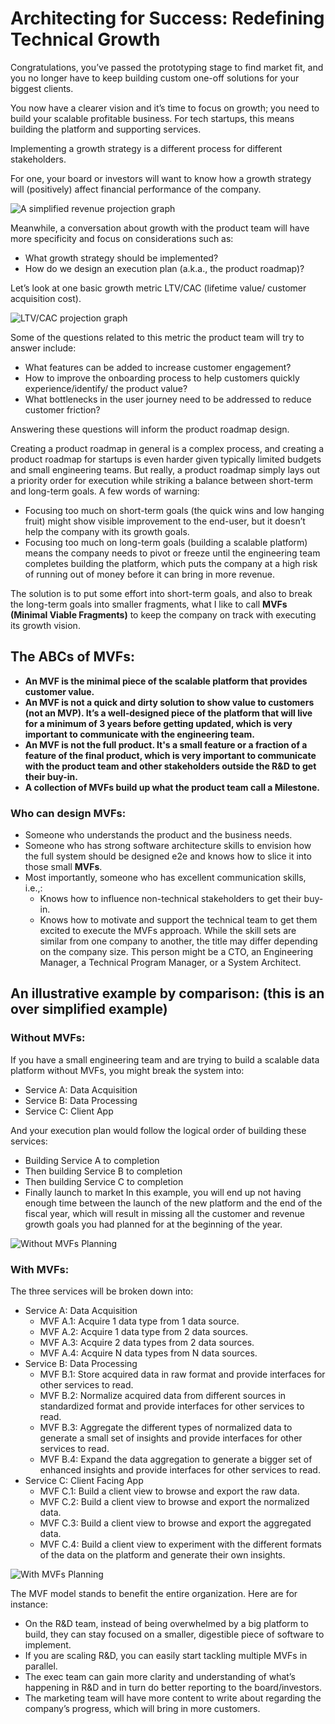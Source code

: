 # Architecting for Success: Redefining Technical Growth 

Congratulations, you’ve passed the prototyping stage to find market fit, and you no longer have to keep building custom one-off solutions for your biggest clients.

You now have a clearer vision and it’s time to focus on growth; you need to build your scalable profitable business. For tech startups, this means building the platform and supporting services.

Implementing a growth strategy is a different process for different stakeholders.

For one, your board or investors will want to know how a growth strategy will (positively) affect financial performance of the company.


![A simplified revenue projection graph](https://github.com/tameralamiri/tameralamiri.github.io/blob/main/_posts/imgs/a-simplified-revenue-projection-graph.png)

Meanwhile, a conversation about growth with the product team will have more specificity and focus on considerations such as: 

* What growth strategy should be implemented?
* How do we design an execution plan (a.k.a., the product roadmap)?

Let’s look at one basic growth metric LTV/CAC (lifetime value/ customer acquisition cost).

![LTV/CAC projection graph](https://github.com/tameralamiri/tameralamiri.github.io/blob/main/_posts/imgs/ltv-cac-projection-graph.png)

Some of the questions related to this metric the product team will try to answer include:
* What features can be added to increase customer engagement?
* How to improve the onboarding process to help customers quickly experience/identify/ the product value?
* What bottlenecks in the user journey need to be addressed to reduce customer friction?

Answering these questions will inform the product roadmap design.

Creating a product roadmap in general is a complex process, and creating a product roadmap for startups is even harder given typically limited budgets and small engineering teams. But really, a product roadmap simply lays out a priority order for execution while striking a balance between short-term and long-term goals. A few words of warning:

* Focusing too much on short-term goals (the quick wins and low hanging fruit) might show visible improvement to the end-user, but it doesn’t help the company with its growth goals.
* Focusing too much on long-term goals (building a scalable platform) means the company needs to pivot or freeze until the engineering team completes building the platform, which puts the company at a high risk of running out of money before it can bring in more revenue.

The solution is to put some effort into short-term goals, and also to break the long-term goals into smaller fragments, what I like to call **MVFs (Minimal Viable Fragments)** to keep the company on track with executing its growth vision.

## The ABCs of MVFs:
* **An MVF is the minimal piece of the scalable platform that provides customer value.**
* **An MVF is not a quick and dirty solution to show value to customers (not an MVP). It’s a well-designed piece of the platform that will live for a minimum of 3 years before getting updated, which is very important to communicate with the engineering team.**
* **An MVF is not the full product. It's a small feature or a fraction of a feature of the final product, which is very important to communicate with the product team and other stakeholders outside the R&D to get their buy-in.**
* **A collection of MVFs build up what the product team call a Milestone.**

### Who can design MVFs:
* Someone who understands the product and the business needs. 
* Someone who has strong software architecture skills to envision how the full system should be designed e2e and knows how to slice it into those small **MVFs**. 
* Most importantly, someone who has excellent communication skills, i.e.,:
  * Knows how to influence non-technical stakeholders to get their buy-in.
  * Knows how to motivate and support the technical team to get them excited to execute the MVFs approach.
While the skill sets are similar from one company to another, the title may differ depending on the company size. This person might be a CTO, an Engineering Manager, a Technical Program Manager, or a System Architect.

## An illustrative example by comparison: (this is an over simplified example)
### Without MVFs:
If you have a small engineering team and are trying to build a scalable data platform without MVFs, you might break the system into:
* Service A: Data Acquisition
* Service B: Data Processing
* Service C: Client App

And your execution plan would follow the logical order of building these services:
* Building Service A to completion
* Then building Service B to completion
* Then building Service C to completion
* Finally launch to market
In this example, you will end up not having enough time between the launch of the new platform and the end of the fiscal year, which will result in missing all the customer and revenue growth goals you had planned for at the beginning of the year.

![Without MVFs Planning](https://github.com/tameralamiri/tameralamiri.github.io/blob/main/_posts/imgs/without-mvfs-planning.png)

### With MVFs:
The three services will be broken down into:
* Service A: Data Acquisition
  * MVF A.1: Acquire 1 data type from 1 data source.
  * MVF A.2: Acquire 1 data type from 2 data sources.
  * MVF A.3: Acquire 2 data types from 2 data sources.
  * MVF A.4: Acquire N data types from N data sources.
* Service B: Data Processing
  * MVF B.1: Store acquired data in raw format and provide interfaces for other services to read.
  * MVF B.2: Normalize acquired data from different sources in standardized format and provide interfaces for other services to read.
  * MVF B.3: Aggregate the different types of normalized data to generate a small set of insights and provide interfaces for other services to read.
  * MVF B.4: Expand the data aggregation to generate a bigger set of enhanced insights and provide interfaces for other services to read.
* Service C: Client Facing App
  * MVF C.1: Build a client view to browse and export the raw data.
  * MVF C.2: Build a client view to browse and export the normalized data.
  * MVF C.3: Build a client view to browse and export the aggregated data.
  * MVF C.4: Build a client view to experiment with the different formats of the data on the platform and generate their own insights.

![With MVFs Planning](https://github.com/tameralamiri/tameralamiri.github.io/blob/main/_posts/imgs/with-mvfs-planning.png)


The MVF model stands to benefit the entire organization. Here are for instance: 
* On the R&D team, instead of being overwhelmed by a big platform to build, they can stay focused on a smaller, digestible piece of software to implement.
* If you are scaling R&D, you can easily start tackling multiple MVFs in parallel.
* The exec team can gain more clarity and understanding of what’s happening in R&D and in turn do better reporting to the board/investors.
* The marketing team will have more content to write about regarding the company’s progress, which will bring in more customers.
